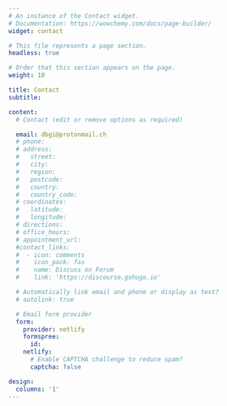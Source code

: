 ```yaml
---
# An instance of the Contact widget.
# Documentation: https://wowchemy.com/docs/page-builder/
widget: contact

# This file represents a page section.
headless: true

# Order that this section appears on the page.
weight: 10

title: Contact
subtitle:

content:
  # Contact (edit or remove options as required)

  email: dbgi@protonmail.ch
  # phone: 
  # address:
  #   street: 
  #   city: 
  #   region: 
  #   postcode: 
  #   country: 
  #   country_code: 
  # coordinates:
  #   latitude: 
  #   longitude: 
  # directions: 
  # office_hours:
  # appointment_url: 
  #contact_links:
  #  - icon: comments
  #    icon_pack: fas
  #    name: Discuss on Forum
  #    link: 'https://discourse.gohugo.io'

  # Automatically link email and phone or display as text?
  # autolink: true

  # Email form provider
  form:
    provider: netlify
    formspree:
      id:
    netlify:
      # Enable CAPTCHA challenge to reduce spam?
      captcha: false

design:
  columns: '1'
---
```



